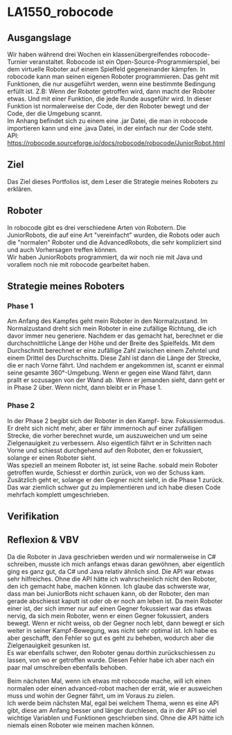 # LA1550_robocode

## Ausgangslage

Wir haben während drei Wochen ein klassenübergreifendes robocode-Turnier veranstaltet. Robocode ist ein Open-Source-Programmierspiel, bei dem virtuelle Roboter auf einem Spielfeld gegeneinander kämpfen. In robocode kann man seinen eigenen Roboter programmieren. Das geht mit Funktionen, die nur ausgeführt werden, wenn eine bestimmte Bedingung erfüllt ist. Z.B: Wenn der Roboter getroffen wird, dann macht der Roboter etwas. Und mit einer Funktion, die jede Runde ausgeführ wird. In dieser Funktion ist normalerweise der Code, der den Roboter bewegt und der Code, der die Umgebung scannt. 
<br>
Im Anhang befindet sich zu einem eine .jar Datei, die man in robocode importieren kann und eine .java Datei, in der einfach nur der Code steht. API: https://robocode.sourceforge.io/docs/robocode/robocode/JuniorRobot.html

## Ziel

Das Ziel dieses Portfolios ist, dem Leser die Strategie meines Roboters zu erklären.

## Roboter

In robocode gibt es drei verschiedene Arten von Robotern. Die JuniorRobots, die auf eine Art "vereinfacht" wurden, die Robots oder auch die "normalen" Roboter und die AdvancedRobots, die sehr kompliziert sind und auch Vorhersagen treffen können.
<br>
Wir haben JuniorRobots programmiert, da wir noch nie mit Java und vorallem noch nie mit robocode gearbeitet haben.

## Strategie meines Roboters

### Phase 1

Am Anfang des Kampfes geht mein Roboter in den Normalzustand. Im Normalzustand dreht sich mein Roboter in eine zufällige Richtung, die ich davor immer neu generiere. Nachdem er das gemacht hat, berechnet er die durchschnittliche Länge der Höhe und der Breite des Spielfelds. Mit dem Durchschnitt berechnet er eine zufällige Zahl zwischen einem Zehntel und einem Drittel des Durchschnitts. Diese Zahl ist dann die Länge der Strecke, die er nach Vorne fährt. Und nachdem er angekommen ist, scannt er einmal seine gesamte 360°-Umgebung. Wenn er gegen eine Wand fährt, dann prallt er sozusagen von der Wand ab. Wenn er jemanden sieht, dann geht er in Phase 2 über. Wenn nicht, dann bleibt er in Phase 1.

### Phase 2

In der Phase 2 begibt sich der Roboter in den Kampf- bzw. Fokussiermodus. Er dreht sich nicht mehr, aber er fähr immernoch auf einer zufälligen Strecke, die vorher berechnet wurde, um auszuweichen und um seine Zielgenauigkeit zu verbessern. Also eigentlich fährt er in Schritten nach Vorne und schiesst durchgehend auf den Roboter, den er fokussiert, solange er einen Roboter sieht.
<br>
Was speziell an meinem Roboter ist, ist seine Rache. sobald mein Roboter getroffen wurde, Schiesst er dorthin zurück, von wo der Schuss kam. Zusätzlich geht er, solange er den Gegner nicht sieht, in die Phase 1 zurück. Das war ziemlich schwer gut zu implementieren und ich habe diesen Code mehrfach komplett umgeschrieben.

## Verifikation



## Reflexion & VBV

Da die Roboter in Java geschrieben werden und wir normalerweise in C# schreiben, musste ich mich anfangs etwas daran gewöhnen, aber eigentlich ging es ganz gut, da C# und Java relativ ähnlich sind. Die API war etwas sehr hilfreiches. Ohne die API hätte ich wahrscheinlich nicht den Roboter, den ich gemacht habe, machen können. Ich glaube das schwerste war, dass man bei JuniorBots nicht schauen kann, ob der Roboter, den man gerade abschiesst kaputt ist oder ob er noch am leben ist. Da mein Roboter einer ist, der sich immer nur auf einen Gegner fokussiert war das etwas nervig, da sich mein Roboter, wenn er einen Gegner fokussiert, anders bewegt. Wenn er nicht weiss, ob der Gegner noch lebt, dann bewegt er sich weiter in seiner Kampf-Bewegung, was nicht sehr optimal ist. Ich habe es aber geschafft, den Fehler so gut es geht zu beheben, wodurch aber die Zielgenauigkeit gesunken ist. 
<br>
Es war ebenfalls schwer, den Roboter genau dorthin zurückschiessen zu lassen, von wo er getroffen wurde. Diesen Fehler habe ich aber nach ein paar mal umschreiben ebenfalls behoben.

Beim nächsten Mal, wenn ich etwas mit robocode mache, will ich einen normalen oder einen advanced-robot machen der errät, wie er ausweichen muss und wohin der Gegner fährt, um im Voraus zu zielen.
<br>
Ich werde beim nächsten Mal, egal bei welchem Thema, wenn es eine API gibt, diese am Anfang besser und länger durchlesen, da in der API so viel wichtige Variablen und Funktionen geschrieben sind. Ohne die API hätte ich niemals einen Roboter wie meinen machen können.
